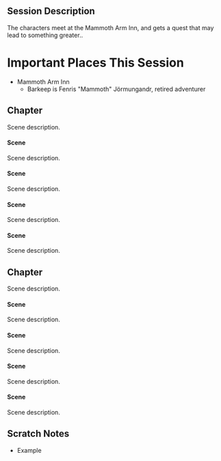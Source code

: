 
## Session Description

The characters meet at the Mammoth Arm Inn, and gets a quest that may lead to something greater.. 

# Important Places This Session

- Mammoth Arm Inn
	- Barkeep is Fenris "Mammoth" Jörmungandr, retired adventurer 

## Chapter
Scene description.

#### Scene
Scene description.

#### Scene
Scene description.

#### Scene
Scene description.

#### Scene
Scene description.

## Chapter
Scene description.

#### Scene
Scene description.

#### Scene
Scene description.

#### Scene
Scene description.

#### Scene
Scene description.

## Scratch Notes
- Example